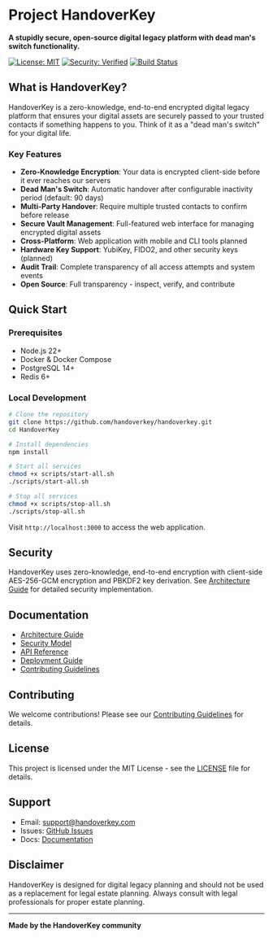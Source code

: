 # Project HandoverKey

**A stupidly secure, open-source digital legacy platform with dead man's switch functionality.**

[![License: MIT](https://img.shields.io/badge/License-MIT-yellow.svg)](https://opensource.org/licenses/MIT)
[![Security: Verified](https://img.shields.io/badge/Security-Verified-green.svg)](https://github.com/handoverkey/security)
[![Build Status](https://img.shields.io/badge/Build-Passing-brightgreen.svg)](https://github.com/handoverkey/actions)

## What is HandoverKey?

HandoverKey is a zero-knowledge, end-to-end encrypted digital legacy platform that ensures your digital assets are securely passed to your trusted contacts if something happens to you. Think of it as a "dead man's switch" for your digital life.

### Key Features

- **Zero-Knowledge Encryption**: Your data is encrypted client-side before it ever reaches our servers
- **Dead Man's Switch**: Automatic handover after configurable inactivity period (default: 90 days)
- **Multi-Party Handover**: Require multiple trusted contacts to confirm before release
- **Secure Vault Management**: Full-featured web interface for managing encrypted digital assets
- **Cross-Platform**: Web application with mobile and CLI tools planned
- **Hardware Key Support**: YubiKey, FIDO2, and other security keys (planned)
- **Audit Trail**: Complete transparency of all access attempts and system events
- **Open Source**: Full transparency - inspect, verify, and contribute

## Quick Start

### Prerequisites

- Node.js 22+
- Docker & Docker Compose
- PostgreSQL 14+
- Redis 6+

### Local Development

```bash
# Clone the repository
git clone https://github.com/handoverkey/handoverkey.git
cd HandoverKey

# Install dependencies
npm install

# Start all services
chmod +x scripts/start-all.sh
./scripts/start-all.sh

# Stop all services
chmod +x scripts/stop-all.sh
./scripts/stop-all.sh
```

Visit `http://localhost:3000` to access the web application.

## Security

HandoverKey uses zero-knowledge, end-to-end encryption with client-side AES-256-GCM encryption and PBKDF2 key derivation. See [Architecture Guide](docs/architecture.md) for detailed security implementation.

## Documentation

- [Architecture Guide](docs/architecture.md)
- [Security Model](docs/security.md)
- [API Reference](docs/api.md)
- [Deployment Guide](docs/deployment.md)
- [Contributing Guidelines](CONTRIBUTING.md)

## Contributing

We welcome contributions! Please see our [Contributing Guidelines](CONTRIBUTING.md) for details.

## License

This project is licensed under the MIT License - see the [LICENSE](LICENSE) file for details.

## Support

- Email: support@handoverkey.com
- Issues: [GitHub Issues](https://github.com/handoverkey/handoverkey/issues)
- Docs: [Documentation](https://github.com/handoverkey/handoverkey/docs)

## Disclaimer

HandoverKey is designed for digital legacy planning and should not be used as a replacement for legal estate planning. Always consult with legal professionals for proper estate planning.

---

**Made by the HandoverKey community**
